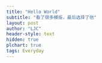 ```yaml
---
title: "Hello World"
subtitle: "看了很多模版，最后选择了他"
layout: post
author: "LJC"
header-style: text
hidden: true
plchart: true
tags: Everyday
---
```



